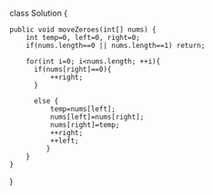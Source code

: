 class Solution {

    public void moveZeroes(int[] nums) {
        int temp=0, left=0, right=0;
        if(nums.length==0 || nums.length==1) return;
        
        for(int i=0; i<nums.length; ++i){
          if(nums[right]==0){
              ++right;
          }

          else {
              temp=nums[left];
              nums[left]=nums[right];
              nums[right]=temp;
              ++right;
              ++left;
             }
        }
    }
}
